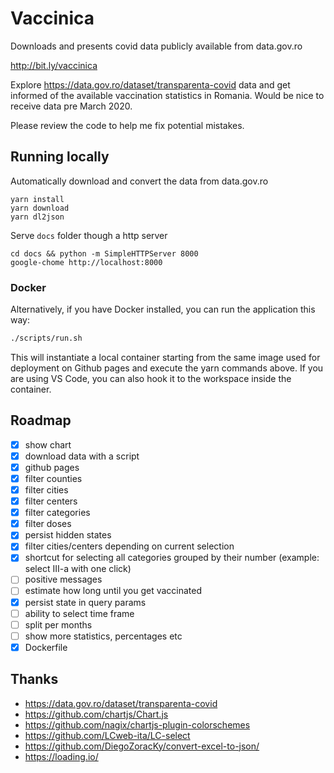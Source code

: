 # Vaccinica

Downloads and presents covid data publicly available from data.gov.ro

http://bit.ly/vaccinica

Explore https://data.gov.ro/dataset/transparenta-covid data and get informed
of the available vaccination statistics in Romania. Would be nice to receive
data pre March 2020.

Please review the code to help me fix potential mistakes.

## Running locally

Automatically download and convert the data from data.gov.ro

```
yarn install
yarn download
yarn dl2json
```

Serve `docs` folder though a http server

```
cd docs && python -m SimpleHTTPServer 8000
google-chome http://localhost:8000
```

### Docker

Alternatively, if you have Docker installed, you can run the application this way:
```bash
./scripts/run.sh
```

This will instantiate a local container starting from the same image used for deployment on Github pages and execute the yarn commands above. If you are using VS Code, you can also hook it to the workspace inside the container.

## Roadmap

* [x] show chart
* [x] download data with a script
* [x] github pages
* [x] filter counties
* [x] filter cities
* [x] filter centers
* [x] filter categories
* [x] filter doses
* [x] persist hidden states
* [x] filter cities/centers depending on current selection
* [x] shortcut for selecting all categories grouped by their number (example: select III-a with one click)
* [ ] positive messages
* [ ] estimate how long until you get vaccinated
* [x] persist state in query params
* [ ] ability to select time frame
* [ ] split per months
* [ ] show more statistics, percentages etc
* [x] Dockerfile

## Thanks

* https://data.gov.ro/dataset/transparenta-covid
* https://github.com/chartjs/Chart.js
* https://github.com/nagix/chartjs-plugin-colorschemes
* https://github.com/LCweb-ita/LC-select
* https://github.com/DiegoZoracKy/convert-excel-to-json/
* https://loading.io/

